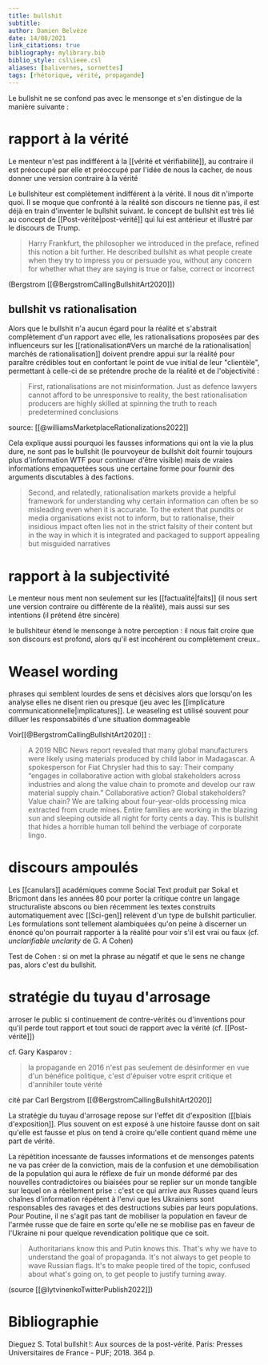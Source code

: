 ```yaml
---
title: bullshit
subtitle:
author: Damien Belvèze
date: 14/08/2021
link_citations: true
bibliography: mylibrary.bib
biblio_style: csl\ieee.csl
aliases: [balivernes, sornettes]
tags: [rhétorique, vérité, propagande]
---
```



Le bullshit ne se confond pas avec le mensonge et s'en distingue de la manière suivante : 

# rapport à la vérité

Le menteur n'est pas indifférent à la [[vérité et vérifiabilité]], au contraire il est préoccupé par elle et préoccupé par l'idée de nous la cacher, de nous donner une version contraire à la vérité

Le bullshiteur est complètement indifférent à la vérité. Il nous dit n'importe quoi. Il se moque que confronté à la réalité son discours ne tienne pas, il est déjà en train d'inventer le bullshit suivant. le concept de bullshit est très lié au concept de [[Post-vérité|post-vérité]] qui lui est antérieur et illustré par le discours de Trump.

>Harry Frankfurt, the philosopher we introduced in the preface, refined this notion a bit further. He described bullshit as what people create when they try to impress you or persuade you, without any concern for whether what they are saying is true or false, correct or incorrect 

(Bergstrom [[@BergstromCallingBullshitArt2020]])

## bullshit vs rationalisation

Alors que le bullshit n'a aucun égard pour la réalité et s'abstrait complètement d'un rapport avec elle, les rationalisations proposées par des influenceurs sur les [[rationalisation#Vers un marché de la rationalisation| marchés de rationalisation]]
doivent prendre appui sur la réalité pour paraître crédibles tout en confortant le point de vue initial de leur "clientèle", permettant à celle-ci de se prétendre proche de la réalité et de l'objectivité : 

> First, rationalisations are not misinformation. Just as defence lawyers cannot afford to be unresponsive to reality, the best rationalisation producers are highly skilled at spinning the truth to reach predetermined conclusions

source: [[@williamsMarketplaceRationalizations2022]]

Cela explique aussi pourquoi les fausses informations qui ont la vie la plus dure, ne sont pas le bullshit (le pourvoyeur de bullshit doit fournir toujours plus d'information WTF pour continuer d'être visible) mais de vraies informations empaquetées sous une certaine forme pour fournir des arguments discutables à des factions. 

> Second, and relatedly, rationalisation markets provide a helpful framework for understanding why certain information can often be so misleading even when it is accurate. To the extent that pundits or media organisations exist not to inform, but to rationalise, their insidious impact often lies not in the strict falsity of their content but in the way in which it is integrated and packaged to support appealing but misguided narratives


# rapport à la subjectivité

Le menteur nous ment non seulement sur les [[factualité|faits]] (il nous sert une version contraire  ou différente de la réalité), mais aussi sur ses intentions (il prétend être sincère)

le bullshiteur étend le mensonge à notre perception : il nous fait croire que son discours est profond, alors qu'il est incohérent ou complètement creux..


# Weasel wording

phrases qui semblent lourdes de sens et décisives alors que lorsqu'on les analyse elles ne disent rien ou presque (jeu avec les [[implicature communicationnelle|implicatures]].
Le weaseling est utilisé souvent pour dilluer les responsabiités d'une situation dommageable

Voir[[@BergstromCallingBullshitArt2020]]  :

>A 2019 NBC News report revealed that many global manufacturers were likely using materials produced by child labor in Madagascar. A spokesperson for Fiat Chrysler had this to say: Their company “engages in collaborative action with global stakeholders across industries and along the value chain to promote and develop our raw material supply chain.” Collaborative action? Global stakeholders? Value chain? We are talking about four-year-olds processing mica extracted from crude mines. Entire families are working in the blazing sun and sleeping outside all night for forty cents a day. This is bullshit that hides a horrible human toll behind the verbiage of corporate lingo.


# discours ampoulés

Les [[canulars]] académiques comme Social Text produit par Sokal et Bricmont dans les années 80 pour porter la critique contre un langage structuraliste abscons ou bien récemment les textes construits automatiquement avec [[Sci-gen]] relèvent d'un type de bullshit particulier. Les formulations sont tellement alambiquées qu'on peine à discerner un énoncé qu'on pourrait rapporter à la réalité pour voir s'il est vrai ou faux (cf. *unclarifiable unclarity* de G. A Cohen)

Test de Cohen : si on met la phrase au négatif et que le sens ne change pas, alors c'est du bullshit.


# stratégie du tuyau d'arrosage

arroser le public si continuement de contre-vérités ou d'inventions pour qu'il perde tout rapport et tout souci de rapport avec la vérité (cf. [[Post-vérité]])

cf. Gary Kasparov : 
>la propagande en 2016 n'est pas seulement de désinformer en vue d'un bénéfice politique, c'est d'épuiser votre esprit critique et d'annihiler toute vérité

cité par Carl Bergstrom [[@BergstromCallingBullshitArt2020]]

La stratégie du tuyau d'arrosage repose sur l'effet dit d'exposition ([[biais d'exposition]]. Plus souvent on est exposé à une histoire fausse dont on sait qu'elle est fausse et plus on tend à croire qu'elle contient quand même une part de vérité.

La répétition incessante de fausses informations et de mensonges patents ne va pas créer de la conviction, mais de la confusion et une démobilisation de la population qui aura le réflexe de fuir un monde déformé par des nouvelles contradictoires ou biaisées pour se replier sur un monde tangible sur lequel on a réellement prise : c'est ce qui arrive aux Russes quand leurs chaînes d'information répétent à l'envi que les Ukrainiens sont responsables des ravages et des destructions subies par leurs populations.
Pour Poutine, il ne s'agit pas tant de mobiliser la population en faveur de l'armée russe que de faire en sorte qu'elle ne se mobilise pas en faveur de l'Ukraine ni pour quelque revendication politique que ce soit. 

>Authoritarians know this and Putin knows this. That's why we have to understand the goal of propaganda. It's not always to get people to wave Russian flags. It's to make people tired of the topic, confused about what's going on, to get people to justify turning away.

(source [[@lytvinenkoTwitterPublish2022]])



# Bibliographie

Dieguez S. Total bullshit !: Aux sources de la post-vérité. Paris: Presses Universitaires de France - PUF; 2018. 364 p.